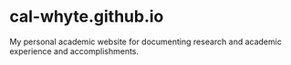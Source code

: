 # cal-whyte.github.io
My personal academic website for documenting research and academic experience and accomplishments.

